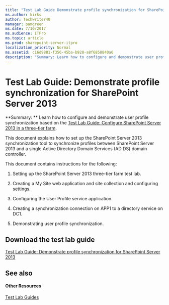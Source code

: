 ```yaml
---
title: "Test Lab Guide Demonstrate profile synchronization for SharePoint Server 2013"
ms.author: kirks
author: Techwriter40
manager: pamgreen
ms.date: 7/10/2017
ms.audience: ITPro
ms.topic: article
ms.prod: sharepoint-server-itpro
localization_priority: Normal
ms.assetid: c16d9881-f356-45ba-b928-a8f6858840a6
description: "Summary: Learn how to configure and demonstrate user profile synchronization based on the Test Lab Guide: Configure SharePoint Server 2013 in a three-tier farm."
---
```


# Test Lab Guide: Demonstrate profile synchronization for SharePoint Server 2013

 **Summary: ** Learn how to configure and demonstrate user profile synchronization based on the [Test Lab Guide: Configure SharePoint Server 2013 in a three-tier farm](configure-sharepoint-server-2013-in-a-three-tier-farm.md).
  
This document explains how to set up the SharePoint Server 2013 synchronization tool to synchronize profiles between SharePoint Server 2013 and a single Active Directory Domain Services (AD DS) domain controller.
  
This document contains instructions for the following:
  
1. Setting up the SharePoint Server 2013 three-tier farm test lab.
    
2. Creating a My Site web application and site collection and configuring settings.
    
3. Configuring the User Profile service application.
    
4. Creating a synchronization connection on APP1 to a directory service on DC1.
    
5. Demonstrating user profile synchronization.
    
## Download the test lab guide

[Test Lab Guide: Demonstrate profile synchronization for SharePoint Server 2013](https://go.microsoft.com/fwlink/p/?LinkId=299291)
  
## See also

#### Other Resources

[Test Lab Guides](https://go.microsoft.com/fwlink/p/?LinkId=202817)

